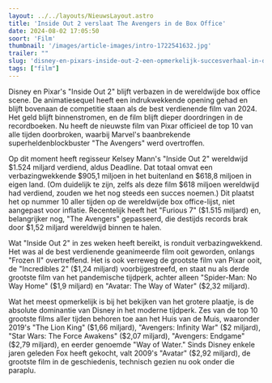 ```yaml
---
layout: ../../layouts/NieuwsLayout.astro
title: 'Inside Out 2 verslaat The Avengers in de Box Office'
date: 2024-08-02 17:05:50
soort: 'Film'
thumbnail: '/images/article-images/intro-1722541632.jpg'
trailer: ""
slug: 'disney-en-pixars-inside-out-2-een-opmerkelijk-succesverhaal-in-de-filmgeschiedenis'
tags: ["film"]
---
```


Disney en Pixar's "Inside Out 2" blijft verbazen in de wereldwijde box office scene. De animatiesequel heeft een indrukwekkende opening gehad en blijft bovenaan de competitie staan als de best verdienende film van 2024. Het geld blijft binnenstromen, en de film blijft dieper doordringen in de recordboeken. Nu heeft de nieuwste film van Pixar officieel de top 10 van alle tijden doorbroken, waarbij Marvel's baanbrekende superheldenblockbuster "The Avengers" werd overtroffen.

Op dit moment heeft regisseur Kelsey Mann's "Inside Out 2" wereldwijd $1.524 miljard verdiend, aldus Deadline. Dat totaal omvat een verbazingwekkende $905,1 miljoen in het buitenland en $618,8 miljoen in eigen land. (Om duidelijk te zijn, zelfs als deze film $618 miljoen wereldwijd had verdiend, zouden we het nog steeds een succes noemen.) Dit plaatst het op nummer 10 aller tijden op de wereldwijde box office-lijst, niet aangepast voor inflatie. Recentelijk heeft het "Furious 7" ($1.515 miljard) en, belangrijker nog, "The Avengers" gepasseerd, die destijds records brak door $1,52 miljard wereldwijd binnen te halen.

Wat "Inside Out 2" in zes weken heeft bereikt, is ronduit verbazingwekkend. Het was al de best verdienende geanimeerde film ooit geworden, onlangs "Frozen II" overtreffend. Het is ook verreweg de grootste film van Pixar ooit, de "Incredibles 2" ($1,24 miljard) voorbijgestreefd, en staat nu als derde grootste film van het pandemische tijdperk, achter alleen "Spider-Man: No Way Home" ($1,9 miljard) en "Avatar: The Way of Water" ($2,32 miljard).

Wat het meest opmerkelijk is bij het bekijken van het grotere plaatje, is de absolute dominantie van Disney in het moderne tijdperk. Zes van de top 10 grootste films aller tijden behoren toe aan het Huis van de Muis, waaronder 2019's "The Lion King" ($1,66 miljard), "Avengers: Infinity War" ($2 miljard), "Star Wars: The Force Awakens" ($2,07 miljard), "Avengers: Endgame" ($2,79 miljard), en eerder genoemde "Way of Water." Sinds Disney enkele jaren geleden Fox heeft gekocht, valt 2009's "Avatar" ($2,92 miljard), de grootste film in de geschiedenis, technisch gezien nu ook onder die paraplu.
